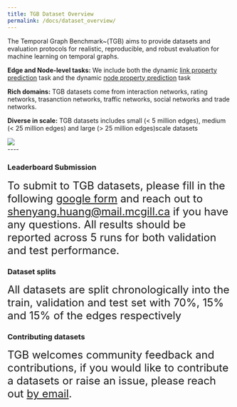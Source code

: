 ```yaml
---
title: TGB Dataset Overview
permalink: /docs/dataset_overview/
---
```


<!-- Benchmark datasets are broadly classified into three categories representing three key graph machine learning tasks.  -->


<div class="container">
    <div class="row">
        <div class="col-md-6">
            <p class="lead">
                The Temporal Graph Benchmark~(TGB) aims to provide datasets and evaluation protocols for realistic, reproducible, and robust evaluation for machine learning on temporal graphs. 
            </p>
            <p class="lead">
                <b>Edge and Node-level tasks:</b> We include both the dynamic <a href="../linkprop/">link property prediction</a> task and the dynamic <a href="../nodeprop/">node property prediction</a> task<br/>
            </p>
            <p class="lead">
                <b>Rich domains:</b> TGB datasets come from interaction networks, rating networks, trasanction networks, traffic networks, social networks and trade networks. <br/>
            </p>
            <p class="lead">
                <b>Diverse in scale:</b> TGB datasets includes small (< 5 million edges), medium (< 25 million edges) and large (> 25 million edges)scale datasets <br/>
            </p>
        </div>
        <div class="col-md-6 text-center">
            <img src="{{ "/assets/img/dataset_stats.png" | relative_url }}" class="img-responsive">
        </div>
    </div>
</div>
----

### **Leaderboard Submission**
<p class="lead">
<font size="5">
To submit to TGB datasets, please fill in the following <a href="https://forms.gle/SEsXvN1QHo9tSFwx9">google form</a> and reach out to <a href="shenyang.huang@mail.mcgill.ca">shenyang.huang@mail.mcgill.ca</a> if you have any questions. All results should be reported across 5 runs for both validation and test performance.
</font>
</p>


### **Dataset splits** 
<p class="lead">
<font size="5">
All datasets are split chronologically into the train, validation and test set with 70%, 15% and 15% of the edges respectively </font>
</p>


### **Contributing datasets**
<p class="lead">
<font size="5">TGB welcomes community feedback and contributions, if you would like to contribute a datasets or raise an issue, please reach out <a href="shenyang.huang@mail.mcgill.ca">by email</a>. </font>
</p>


